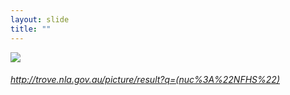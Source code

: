 ```yaml
---
layout: slide
title: ""
---
```



<section>
<a class="stretch" href="http://trove.nla.gov.au/picture/result?q=(nuc%3A%22NFHS%22)"><img class="rotate-left" src="{{ site.baseurl }}/assets/images/forbes.png"></a>
<h6 class="rotate-left"><a class="external" href="http://trove.nla.gov.au/picture/result?q=(nuc%3A%22NFHS%22)">http://trove.nla.gov.au/picture/result?q=(nuc%3A%22NFHS%22)</a></h6>
</section>